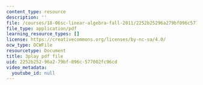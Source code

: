 ```yaml
---
content_type: resource
description: ''
file: /courses/18-06sc-linear-algebra-fall-2011/2252b25296a279bf096c577002fc96cd_lpnY5QVjU5w.pdf
file_type: application/pdf
learning_resource_types: []
license: https://creativecommons.org/licenses/by-nc-sa/4.0/
ocw_type: OCWFile
resourcetype: Document
title: 3play pdf file
uid: 2252b252-96a2-79bf-096c-577002fc96cd
video_metadata:
  youtube_id: null
---
```

